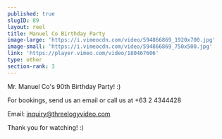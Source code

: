 ```yaml
---
published: true
slugID: 89
layout: reel
title: Manuel Co Birthday Party
image-large: 'https://i.vimeocdn.com/video/594866869_1920x700.jpg'
image-small: 'https://i.vimeocdn.com/video/594866869_750x500.jpg'
link: 'https://player.vimeo.com/video/180467606'
type: other
section-rank: 3
---
```

Mr. Manuel Co's 90th Birthday Party! :) 

For bookings, send us an email or call us at +63 2 4344428

Email: inquiry@threelogyvideo.com

Thank you for watching! :)
